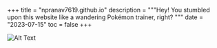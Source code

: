 +++
title = "npranav7619.github.io"
description = """Hey! You stumbled upon this website like a wandering Pokémon trainer, right? """
date = "2023-07-15"
toc = false
+++

![Alt Text](/red.gif)

